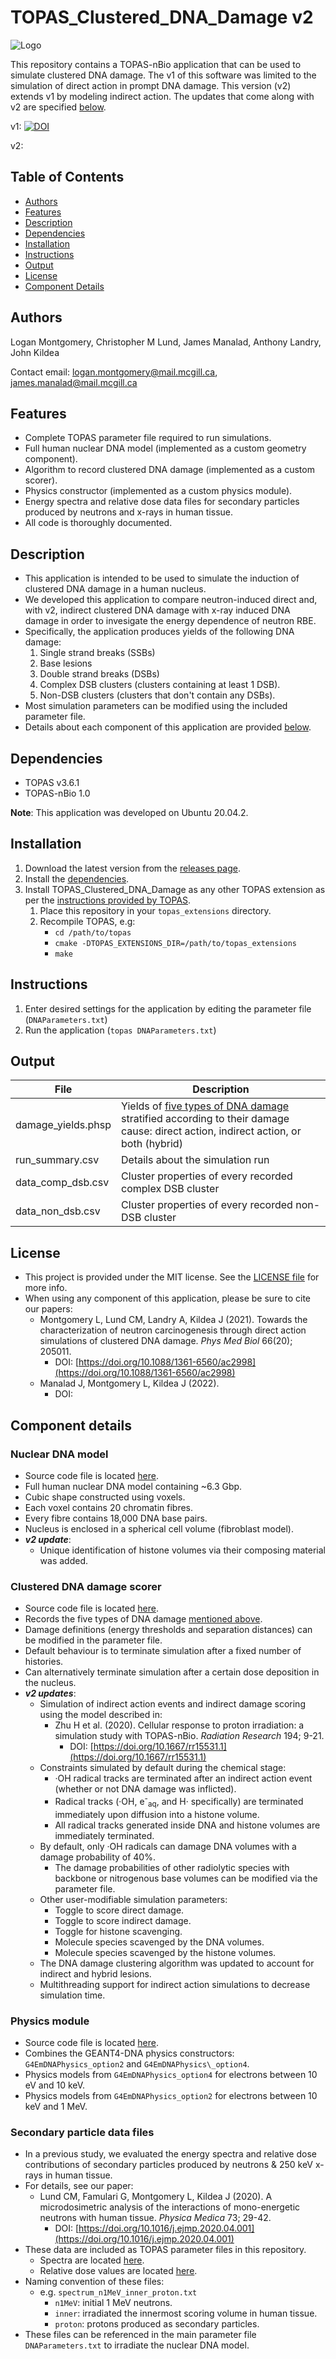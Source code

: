 # TOPAS_Clustered_DNA_Damage v2

![Logo](https://github.com/McGillMedPhys/clustered_dna_damage/blob/dev/repository_logo_figure.svg)

This repository contains a TOPAS-nBio application that can be used to simulate clustered DNA damage. The v1 of this software was limited to the simulation of direct action in prompt DNA damage. This version (v2) extends v1 by modeling indirect action. The updates that come along with v2 are specified [below](#component-details).

v1: [![DOI](https://zenodo.org/badge/DOI/10.5281/zenodo.5090104.svg)](https://doi.org/10.5281/zenodo.5090104)

v2: 

## Table of Contents

* [Authors](#authors)
* [Features](#features)
* [Description](#description)
* [Dependencies](#dependencies)
* [Installation](#installation)
* [Instructions](#instructions)
* [Output](#output)
* [License](#license)
* [Component Details](#component-details)

## Authors

Logan Montgomery, Christopher M Lund, James Manalad, Anthony Landry, John Kildea

Contact email: logan.montgomery@mail.mcgill.ca, james.manalad@mail.mcgill.ca

## Features

* Complete TOPAS parameter file required to run simulations.
* Full human nuclear DNA model (implemented as a custom geometry component).
* Algorithm to record clustered DNA damage (implemented as a custom scorer).
* Physics constructor (implemented as a custom physics module).
* Energy spectra and relative dose data files for secondary particles produced by neutrons and x-rays in human tissue.
* All code is thoroughly documented.

## Description

* This application is intended to be used to simulate the induction of clustered DNA damage in a human nucleus.
* We developed this application to compare neutron-induced direct and, with v2, indirect clustered DNA damage with x-ray induced DNA damage in order to invesigate the energy dependence of neutron RBE.
* Specifically, the application produces yields of the following DNA damage:
    1. Single strand breaks (SSBs)
    2. Base lesions
    3. Double strand breaks (DSBs)
    4. Complex DSB clusters (clusters containing at least 1 DSB).
    5. Non-DSB clusters (clusters that don't contain any DSBs).
* Most simulation parameters can be modified using the included parameter file.
* Details about each component of this application are provided [below](#component-details).

## Dependencies

* TOPAS v3.6.1
* TOPAS-nBio 1.0

**Note**: This application was developed on Ubuntu 20.04.2.

## Installation

1. Download the latest version from the [releases page](https://github.com/McGillMedPhys/clustered_dna_damage/releases).
2. Install the [dependencies](#dependencies).
3. Install TOPAS_Clustered_DNA_Damage as any other TOPAS extension as per the [instructions provided by TOPAS](https://sites.google.com/a/topasmc.org/home/home).
    1. Place this repository in your `topas_extensions` directory.
    2. Recompile TOPAS, e.g:
        * `cd /path/to/topas`
        * `cmake -DTOPAS_EXTENSIONS_DIR=/path/to/topas_extensions`
        * `make`

## Instructions

1. Enter desired settings for the application by editing the parameter file (`DNAParameters.txt`)
2. Run the application (`topas DNAParameters.txt`)

## Output

| File | Description |
| ----------- | ----------- |
| damage_yields.phsp | Yields of [five types of DNA damage](#description) stratified according to their damage cause: direct action, indirect action, or both (hybrid)|
| run_summary.csv | Details about the simulation run |
| data_comp_dsb.csv | Cluster properties of every recorded complex DSB cluster |
| data_non_dsb.csv | Cluster properties of every recorded non-DSB cluster  |

## License

* This project is provided under the MIT license. See the [LICENSE file](LICENSE) for more info.
* When using any component of this application, please be sure to cite our papers:
    * Montgomery L, Lund CM, Landry A, Kildea J (2021). Towards the characterization of neutron carcinogenesis through direct action simulations of clustered DNA damage. <em>Phys Med Biol</em> 66(20); 205011.
        * DOI: [https://doi.org/10.1088/1361-6560/ac2998](https://doi.org/10.1088/1361-6560/ac2998)
    * Manalad J, Montgomery L, Kildea J (2022). 
        * DOI:

## Component details

### Nuclear DNA model
* Source code file is located [here](https://github.com/McGillMedPhys/clustered_dna_damage/blob/master/geometry/VoxelizedNuclearDNA.cc).
* Full human nuclear DNA model containing ~6.3 Gbp.
* Cubic shape constructed using voxels.
* Each voxel contains 20 chromatin fibres.
* Every fibre contains 18,000 DNA base pairs.
* Nucleus is enclosed in a spherical cell volume (fibroblast model).
* **_v2 update_**:
    * Unique identification of histone volumes via their composing material was added.

### Clustered DNA damage scorer
* Source code file is located [here](https://github.com/McGillMedPhys/clustered_dna_damage/blob/master/scoring/ScoreClusteredDNADamage.cc).
* Records the five types of DNA damage [mentioned above](#description).
* Damage definitions (energy thresholds and separation distances) can be modified in the parameter file.
* Default behaviour is to terminate simulation after a fixed number of histories.
* Can alternatively terminate simulation after a certain dose deposition in the nucleus.
* **_v2 updates_**:
    * Simulation of indirect action events and indirect damage scoring using the model described in:
        * Zhu H et al. (2020). Cellular response to proton irradiation: a simulation study with TOPAS-nBio. <em>Radiation Research</em> 194; 9-21.
            * DOI: [https://doi.org/10.1667/rr15531.1](https://doi.org/10.1667/rr15531.1)
    * Constraints simulated by default during the chemical stage:
        * ·OH radical tracks are terminated after an indirect action event (whether or not DNA damage was inflicted).
        * Radical tracks (·OH, e<sup>-</sup><sub>aq</sub>, and H· specifically) are terminated immediately upon diffusion into a histone volume.
        * All radical tracks generated inside DNA and histone volumes are immediately terminated.
    * By default, only ·OH radicals can damage DNA volumes with a damage probability of 40%.
        * The damage probabilities of other radiolytic species with backbone or nitrogenous base volumes can be modified via the parameter file.
    * Other user-modifiable simulation parameters:
        * Toggle to score direct damage.
        * Toggle to score indirect damage.
        * Toggle for histone scavenging.
        * Molecule species scavenged by the DNA volumes.
        * Molecule species scavenged by the histone volumes.
    * The DNA damage clustering algorithm was updated to account for indirect and hybrid lesions.
    * Multithreading support for indirect action simulations to decrease simulation time.

### Physics module
* Source code file is located [here](https://github.com/McGillMedPhys/clustered_dna_damage/blob/master/physics/G4EmDNAPhysics_option2and4.cc).
* Combines the GEANT4-DNA physics constructors: `G4EmDNAPhysics_option2` and `G4EmDNAPhysics\_option4`.
* Physics models from `G4EmDNAPhysics_option4` for electrons between 10 eV and 10 keV.
* Physics models from `G4EmDNAPhysics_option2` for electrons between 10 keV and 1 MeV.

### Secondary particle data files
* In a previous study, we evaluated the energy spectra and relative dose contributions of secondary particles produced by neutrons & 250 keV x-rays in human tissue.
* For details, see our paper:
    * Lund CM, Famulari G, Montgomery L, Kildea J (2020). A microdosimetric analysis of the interactions of mono-energetic neutrons with human tissue. <em>Physica Medica</em> 73; 29-42.
        * DOI: [https://doi.org/10.1016/j.ejmp.2020.04.001](https://doi.org/10.1016/j.ejmp.2020.04.001)
* These data are included as TOPAS parameter files in this repository.
    * Spectra are located [here](https://github.com/McGillMedPhys/clustered_dna_damage/tree/master/spectra).
    * Relative dose values are located [here](https://github.com/McGillMedPhys/clustered_dna_damage/tree/master/relative_doses).
* Naming convention of these files:
    * e.g. `spectrum_n1MeV_inner_proton.txt`
        * `n1MeV`: initial 1 MeV neutrons.
        * `inner`: irradiated the innermost scoring volume in human tissue.
        * `proton`: protons produced as secondary particles.
 * These files can be referenced in the main parameter file `DNAParameters.txt` to irradiate the nuclear DNA model.
